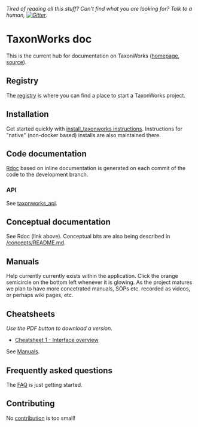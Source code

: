 
_Tired of reading all this stuff? Can't find what you are looking for? Talk to a human, [![Gitter][1]][2]_.

# TaxonWorks doc

This is the current hub for documentation on TaxonWorks ([homepage](http://taxonworks.org), [source](https://github.com/SpeciesFileGroup/taxonworks)).  

## Registry

The [registry](REGISTRY.md) is where you can find a place to start a TaxonWorks project.

## Installation

Get started quickly with [install_taxonworks instructions](https://github.com/SpeciesFileGroup/install_taxonworks).  Instructions for "native" (non-docker based) installs are also maintained there.

## Code documentation

[Rdoc](https://rdoc.taxonworks.org) based on inline documentation is generated on each commit of the code to the development branch.

### API

See [taxonworks_api](https://github.com/SpeciesFileGroup/taxonworks_api).

## Conceptual documentation

See Rdoc (link above).  Conceptual bits are also being described in [/concepts/README.md](/concepts).

## Manuals

Help currently currently exists within the application.  Click the orange semicircle on the bottom left whenever it is glowing.  As the project matures we plan to have more concetrated manuals, SOPs etc. recorded as videos, or perhaps wiki pages, etc.

## Cheatsheets

_Use the PDF button to download a version._

* [Cheatsheet 1 - Interface overview](https://www.overleaf.com/read/xttgxvcnwcpz)

See [Manuals](/manuals/README.md).

## Frequently asked questions

The [FAQ](FAQ.md) is just getting started. 

## Contributing

No [contribution](CONTRIBUTING.md) is too small!

[1]: https://badges.gitter.im/SpeciesFileGroup/taxonworks.svg
[2]: https://gitter.im/SpeciesFileGroup/taxonworks?utm_source=badge&utm_medium=badge&utm_campaign=pr-badge

